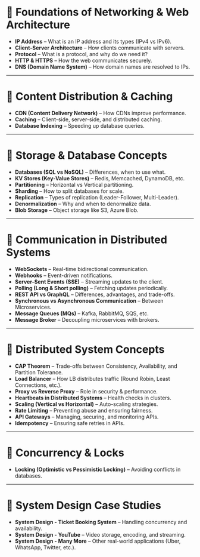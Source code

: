 # 🔹 Foundations of Networking & Web Architecture

- **IP Address** – What is an IP address and its types (IPv4 vs IPv6).  
- **Client-Server Architecture** – How clients communicate with servers.  
- **Protocol** – What is a protocol, and why do we need it?  
- **HTTP & HTTPS** – How the web communicates securely.  
- **DNS (Domain Name System)** – How domain names are resolved to IPs.  

---

# 🔹 Content Distribution & Caching

- **CDN (Content Delivery Network)** – How CDNs improve performance.  
- **Caching** – Client-side, server-side, and distributed caching.  
- **Database Indexing** – Speeding up database queries.  

---

# 🔹 Storage & Database Concepts

- **Databases (SQL vs NoSQL)** – Differences, when to use what.  
- **KV Stores (Key-Value Stores)** – Redis, Memcached, DynamoDB, etc.  
- **Partitioning** – Horizontal vs Vertical partitioning.  
- **Sharding** – How to split databases for scale.  
- **Replication** – Types of replication (Leader-Follower, Multi-Leader).  
- **Denormalization** – Why and when to denormalize data.  
- **Blob Storage** – Object storage like S3, Azure Blob.  

---

# 🔹 Communication in Distributed Systems

- **WebSockets** – Real-time bidirectional communication.  
- **Webhooks** – Event-driven notifications.  
- **Server-Sent Events (SSE)** – Streaming updates to the client.  
- **Polling (Long & Short polling)** – Fetching updates periodically.  
- **REST API vs GraphQL** – Differences, advantages, and trade-offs.  
- **Synchronous vs Asynchronous Communication** – Between Microservices.  
- **Message Queues (MQs)** – Kafka, RabbitMQ, SQS, etc.  
- **Message Broker** – Decoupling microservices with brokers.  

---

# 🔹 Distributed System Concepts

- **CAP Theorem** – Trade-offs between Consistency, Availability, and Partition Tolerance.  
- **Load Balancer** – How LB distributes traffic (Round Robin, Least Connections, etc.).  
- **Proxy vs Reverse Proxy** – Role in security & performance.  
- **Heartbeats in Distributed Systems** – Health checks in clusters.  
- **Scaling (Vertical vs Horizontal)** – Auto-scaling strategies.  
- **Rate Limiting** – Preventing abuse and ensuring fairness.  
- **API Gateways** – Managing, securing, and monitoring APIs.  
- **Idempotency** – Ensuring safe retries in APIs.  

---

# 🔹 Concurrency & Locks

- **Locking (Optimistic vs Pessimistic Locking)** – Avoiding conflicts in databases.  

---

# 🔹 System Design Case Studies

- **System Design - Ticket Booking System** – Handling concurrency and availability.  
- **System Design - YouTube** – Video storage, encoding, and streaming.  
- **System Design - Many More** – Other real-world applications (Uber, WhatsApp, Twitter, etc.).  
